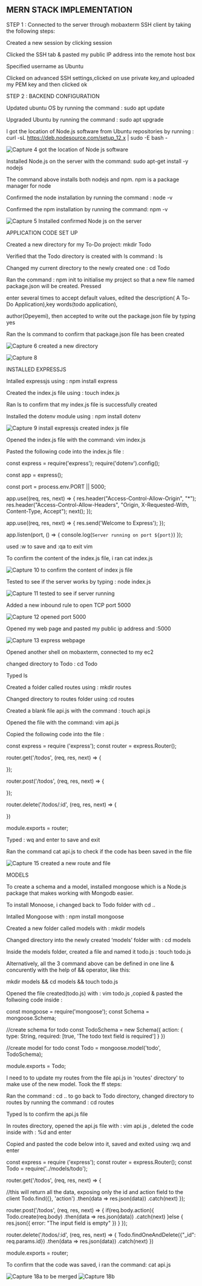 ## MERN STACK IMPLEMENTATION


   STEP 1 : Connected to the server through mobaxterm SSH client by taking the following steps: 
        
   Created a new session by clicking session
        
   Clicked the SSH tab & pasted my public IP address into the remote host box
         
   Specified username as Ubuntu
        
   Clicked on advanced SSH settings,clicked on use private key,and uploaded my PEM key and then clicked ok
        
        

 STEP 2 : BACKEND CONFIGURATION 

 Updated ubuntu OS by running the command : sudo apt update
          
 Upgraded Ubuntu by running the command :  sudo apt upgrade
          
 I got the location of Node.js software from Ubuntu repositories by running : curl -sL https://deb.nodesource.com/setup_12.x | sudo -E bash -
 
 ![Capture 4 got the location of Node js software](https://user-images.githubusercontent.com/92916632/141571222-e7af3bcf-561d-4235-a643-42e9e1d572bf.PNG)
 
 Installed Node.js on the server with the command: sudo apt-get install -y nodejs
 
 The command above installs both nodejs and npm. npm is a package manager for node 
 
 Confirmed the node installation by running the command : node -v
 
 Confirmed the npm installation by running the command: npm -v
 
 ![Capture 5 Installed   confirmed Node js on the server](https://user-images.githubusercontent.com/92916632/141573327-91a873d8-6656-4375-a52a-d48df3c4f398.PNG)
 
 
 



APPLICATION CODE SET UP

Created a new directory for my To-Do project: mkdir Todo 

Verified that the Todo directory is created with ls command : ls

Changed my current directory to the newly created one : cd Todo

Ran the command :  npm init to initialise my project so that a new file named package.json will be created. Pressed 

enter several times to accept default values, edited the description( A To-Do Application),key words(todo application),

author(Opeyemi), then accepted to write out the package.json file by typing yes

Ran the ls command to confirm that package.json file has been created


![Capture 6 created a new directory](https://user-images.githubusercontent.com/92916632/141576868-e78f68f2-f87b-4b3c-86b8-c09f34e654af.PNG)


![Capture 8](https://user-images.githubusercontent.com/92916632/141594996-efc0a1c8-6d8d-4494-80aa-055762a4e9ee.PNG)



INSTALLED EXPRESSJS

Intalled expressjs using : npm install express

Created the index.js file using : touch index.js

Ran ls to confirm that my index.js file is successfully created

Installed the dotenv module using : npm install dotenv

![Capture 9 install expressjs   created index  js file](https://user-images.githubusercontent.com/92916632/141645463-dcf5b7b6-bb31-4434-aa21-ad25f2077410.PNG)

Opened the index.js file with the command: vim index.js

Pasted the following code into the index.js file :

const express = require('express');
require('dotenv').config();

const app = express();

const port = process.env.PORT || 5000;

app.use((req, res, next) => {
res.header("Access-Control-Allow-Origin", "\*");
res.header("Access-Control-Allow-Headers", "Origin, X-Requested-With, Content-Type, Accept");
next();
});

app.use((req, res, next) => {
res.send('Welcome to Express');
});

app.listen(port, () => {
console.log(`Server running on port ${port}`)
});

used :w to save and :qa to exit vim

To confirm the content of the index.js file, i ran cat index.js

  ![Capture 10 to confirm the content of index js file](https://user-images.githubusercontent.com/92916632/141645560-bb198b64-8176-4d99-bd29-9cf7501e4055.PNG)





Tested to see if the server works by typing : node index.js


![Capture 11 tested to see if server running](https://user-images.githubusercontent.com/92916632/141645590-a8b96e5f-3372-41f8-81a0-290b869def18.PNG)




 Added a new inbound rule to open TCP port 5000

![Capture 12 opened port 5000](https://user-images.githubusercontent.com/92916632/141645235-d07a87e5-90fc-4b74-b77c-2f16f27c5f68.PNG)



Opened my web page and pasted my public ip address and :5000

![Capture 13 express webpage](https://user-images.githubusercontent.com/92916632/141645387-66979a43-0e77-44c4-a7ba-e562142eb0d9.PNG)


Opened another shell on mobaxterm, connected to my ec2 

changed directory to Todo : cd Todo

Typed ls

Created a folder called routes using : mkdir routes

Changed directory to routes folder using :cd routes

Created a blank file api.js with the command : touch api.js

Opened the file with the command: vim api.js

Copied the following code into the file : 

const express = require ('express');
const router = express.Router();

router.get('/todos', (req, res, next) => {

});

router.post('/todos', (req, res, next) => {

});

router.delete('/todos/:id', (req, res, next) => {

})

module.exports = router;

Typed : wq and enter to save and exit

Ran the command cat api.js to check if the code has been saved in the file 

![Capture 15  created a new route and file](https://user-images.githubusercontent.com/92916632/141644894-37ba5701-61f5-4a28-94e7-988f92f3d082.PNG)





 MODELS
 
 To create a schema and a model, installed mongoose which is a Node.js package that makes working with Mongodb easier.
 
 To install Monoose, i changed back to Todo folder with cd .. 
  
 Intalled Mongoose with : npm install mongoose
 
 Created a new folder called models with : mkdir models
 
 Changed directory into the newly created ‘models’ folder with : cd models
 
 Inside the models folder, created a file and named it todo.js : touch todo.js
 
 Alternatively, all the 3 command above can be defined in one line & concurently with the help of && operator, like this:
 
 mkdir models && cd models && touch todo.js
 
 Opened the file created(todo.js) with : vim todo.js ,copied & pasted the follwoing code inside :
 
 const mongoose = require('mongoose');
const Schema = mongoose.Schema;

//create schema for todo
const TodoSchema = new Schema({
action: {
type: String,
required: [true, 'The todo text field is required']
}
})

//create model for todo
const Todo = mongoose.model('todo', TodoSchema);

module.exports = Todo;

I need to to update my routes from the file api.js in 'routes' directory' to make use of the new model. Took the ff steps:

Ran the command : cd .. to go back to Todo directory, changed directory to routes by running the command : cd routes

Typed ls to confirm the api.js file

In routes directory, opened the api.js file with : vim api.js , deleted the code inside with : %d and enter

Copied and pasted the code below into it, saved and exited using :wq and enter

const express = require ('express');
const router = express.Router();
const Todo = require('../models/todo');

router.get('/todos', (req, res, next) => {

//this will return all the data, exposing only the id and action field to the client
Todo.find({}, 'action')
.then(data => res.json(data))
.catch(next)
});

router.post('/todos', (req, res, next) => {
if(req.body.action){
Todo.create(req.body)
.then(data => res.json(data))
.catch(next)
}else {
res.json({
error: "The input field is empty"
})
}
});

router.delete('/todos/:id', (req, res, next) => {
Todo.findOneAndDelete({"_id": req.params.id})
.then(data => res.json(data))
.catch(next)
})

module.exports = router;
 
To confirm that the code was saved, i ran the command: cat api.js

![Capture 18a  to be merged](https://user-images.githubusercontent.com/92916632/141745919-0fda7344-3a02-4802-8c51-91570f35a00e.PNG)
![Capture 18b](https://user-images.githubusercontent.com/92916632/141746035-146d8abf-44bd-4422-91eb-f8a7443229f1.PNG)


  


        
        
